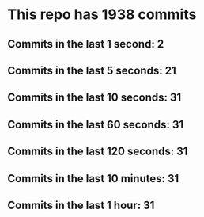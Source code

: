 # This repo has 1938 commits

## Commits in the last 1 second: 2
## Commits in the last 5 seconds: 21
## Commits in the last 10 seconds: 31
## Commits in the last 60 seconds: 31
## Commits in the last 120 seconds: 31
## Commits in the last 10 minutes: 31
## Commits in the last 1 hour: 31
